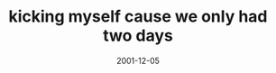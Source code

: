 ---
layout: base.njk
title : 'kicking myself cause we only had two days' 
view_title : 'kicking myself cause we only had two days' 
year : '2001' 
date : '2001-12-05' 
img_file : '/drawing/only2days.png' 
html_file : 'only2days' 
next_html : 'greenbutton.html' 
year_order : '250' 
permalink : "title/{{html_file}}.html"
---